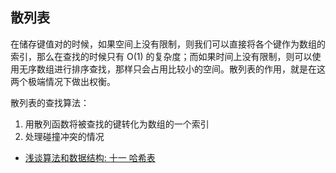 ## 散列表

在储存键值对的时候，如果空间上没有限制，则我们可以直接将各个键作为数组的索引，那么在查找的时候只有 O(1) 的复杂度；而如果时间上没有限制，则可以使用无序数组进行排序查找，那样只会占用比较小的空间。散列表的作用，就是在这两个极端情况下做出权衡。

散列表的查找算法：

1. 用散列函数将被查找的键转化为数组的一个索引
2. 处理碰撞冲突的情况

- [浅谈算法和数据结构: 十一 哈希表](http://www.cnblogs.com/yangecnu/p/Introduce-Hashtable.html)